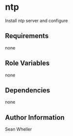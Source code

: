 ntp
=========

Install ntp server and configure

Requirements
------------

none

Role Variables
--------------

none

Dependencies
------------

none

Author Information
------------------

Sean Wheller

